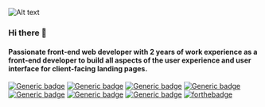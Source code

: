 
![Alt text](https://media.giphy.com/media/f3iwJFOVOwuy7K6FFw/giphy.gif) <!-- .element height="50%" width="50%" -->

### Hi there 👋
#### Passionate front-end web developer with 2 years of work experience as a front-end developer to build all aspects of the user experience and user interface for client-facing landing pages.
[![Generic badge](https://img.shields.io/badge/HTML5-<green>.svg)](https://shields.io/)
[![Generic badge](https://img.shields.io/badge/CSS3-<red>.svg)](https://shields.io/)
[![Generic badge](https://img.shields.io/badge/javaScript-<green>.svg)](https://shields.io/)
[![Generic badge](https://img.shields.io/badge/ReactJS-<green>.svg)](https://shields.io/)
[![Generic badge](https://img.shields.io/badge/ApolloClient-<green>.svg)](https://shields.io/)
[![Generic badge](https://img.shields.io/badge/Redux-<green>.svg)](https://shields.io/)
[![Generic badge](https://img.shields.io/badge/GraphQL-<green>.svg)](https://shields.io/)
[![forthebadge](https://forthebadge.com/images/badges/uses-html.svg)](https://forthebadge.com)


